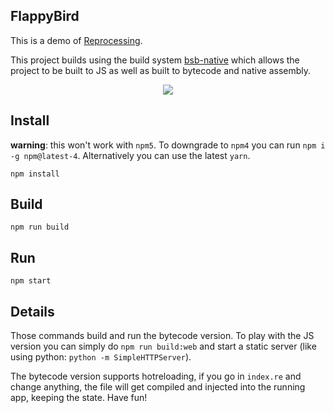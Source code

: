 FlappyBird
---

This is a demo of [Reprocessing](https://github.com/schmavery/reprocessing).

This project builds using the build system [bsb-native](https://github.com/bsansouci/bsb-native) which allows the project to be built to JS as well as built to bytecode and native assembly.

<p align="center"> 
<img src="https://user-images.githubusercontent.com/2154522/32364085-14c66842-c030-11e7-9822-288478b3291e.gif">
</p>


## Install
**warning**: this won't work with `npm5`. To downgrade to `npm4` you can run `npm i -g npm@latest-4`. Alternatively you can use the latest `yarn`.

```
npm install
```


## Build
```
npm run build
```


## Run
```
npm start
```

## Details
Those commands build and run the bytecode version. To play with the JS version you can simply do `npm run build:web` and start a static server (like using python: `python -m SimpleHTTPServer`).

The bytecode version supports hotreloading, if you go in `index.re` and change anything, the file will get compiled and injected into the running app, keeping the state. Have fun!
